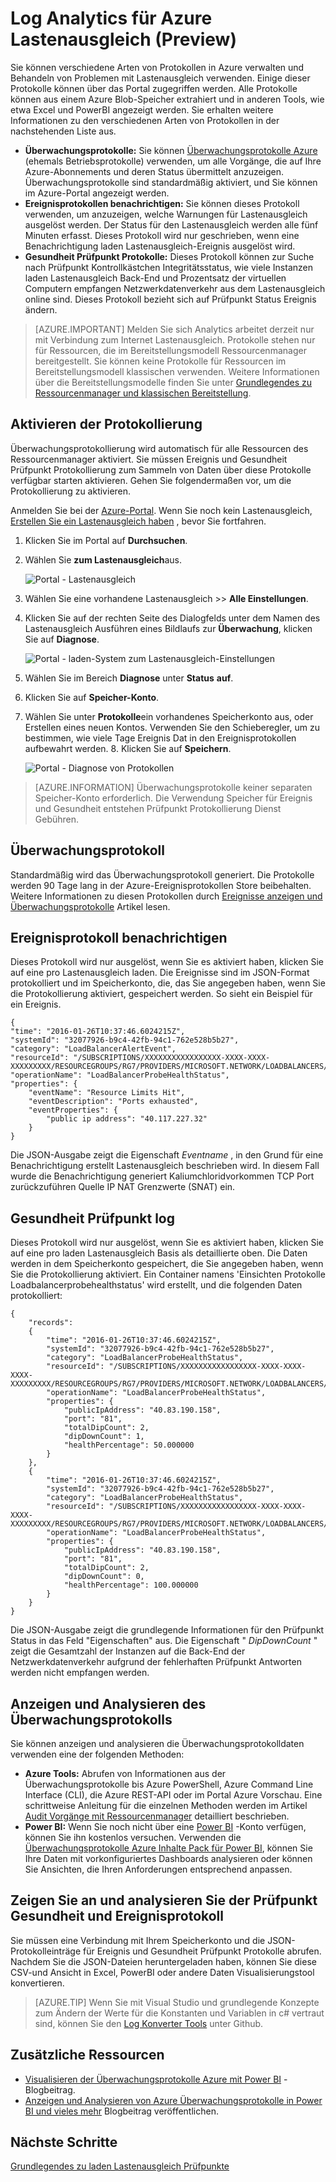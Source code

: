 <properties
   pageTitle="Überwachen von Vorgängen, Ereignisse und Indikatoren für Lastenausgleich | Microsoft Azure"
   description="Informationen Sie zum Aktivieren von Ereignissen benachrichtigen und Gesundheit Status Protokollierung für Lastenausgleich Azure Prüfpunkt"
   services="load-balancer"
   documentationCenter="na"
   authors="sdwheeler"
   manager="carmonm"
   editor="tysonn"
   tags="azure-resource-manager"
/>
<tags
   ms.service="load-balancer"
   ms.devlang="na"
   ms.topic="article"
   ms.tgt_pltfrm="na"
   ms.workload="infrastructure-services"
   ms.date="10/24/2016"
   ms.author="sewhee" />

# <a name="log-analytics-for-azure-load-balancer-preview"></a>Log Analytics für Azure Lastenausgleich (Preview)

Sie können verschiedene Arten von Protokollen in Azure verwalten und Behandeln von Problemen mit Lastenausgleich verwenden. Einige dieser Protokolle können über das Portal zugegriffen werden. Alle Protokolle können aus einem Azure Blob-Speicher extrahiert und in anderen Tools, wie etwa Excel und PowerBI angezeigt werden. Sie erhalten weitere Informationen zu den verschiedenen Arten von Protokollen in der nachstehenden Liste aus.

- **Überwachungsprotokolle:** Sie können [Überwachungsprotokolle Azure](../../articles/monitoring-and-diagnostics/insights-debugging-with-events.md) (ehemals Betriebsprotokolle) verwenden, um alle Vorgänge, die auf Ihre Azure-Abonnements und deren Status übermittelt anzuzeigen. Überwachungsprotokolle sind standardmäßig aktiviert, und Sie können im Azure-Portal angezeigt werden.
- **Ereignisprotokollen benachrichtigen:** Sie können dieses Protokoll verwenden, um anzuzeigen, welche Warnungen für Lastenausgleich ausgelöst werden. Der Status für den Lastenausgleich werden alle fünf Minuten erfasst. Dieses Protokoll wird nur geschrieben, wenn eine Benachrichtigung laden Lastenausgleich-Ereignis ausgelöst wird.
- **Gesundheit Prüfpunkt Protokolle:** Dieses Protokoll können zur Suche nach Prüfpunkt Kontrollkästchen Integritätsstatus, wie viele Instanzen laden Lastenausgleich Back-End und Prozentsatz der virtuellen Computern empfangen Netzwerkdatenverkehr aus dem Lastenausgleich online sind. Dieses Protokoll bezieht sich auf Prüfpunkt Status Ereignis ändern.

>[AZURE.IMPORTANT] Melden Sie sich Analytics arbeitet derzeit nur mit Verbindung zum Internet Lastenausgleich. Protokolle stehen nur für Ressourcen, die im Bereitstellungsmodell Ressourcenmanager bereitgestellt. Sie können keine Protokolle für Ressourcen im Bereitstellungsmodell klassischen verwenden. Weitere Informationen über die Bereitstellungsmodelle finden Sie unter [Grundlegendes zu Ressourcenmanager und klassischen Bereitstellung](../../articles/resource-manager-deployment-model.md).

## <a name="enable-logging"></a>Aktivieren der Protokollierung

Überwachungsprotokollierung wird automatisch für alle Ressourcen des Ressourcenmanager aktiviert. Sie müssen Ereignis und Gesundheit Prüfpunkt Protokollierung zum Sammeln von Daten über diese Protokolle verfügbar starten aktivieren. Gehen Sie folgendermaßen vor, um die Protokollierung zu aktivieren.

Anmelden Sie bei der [Azure-Portal](http://portal.azure.com). Wenn Sie noch kein Lastenausgleich, [Erstellen Sie ein Lastenausgleich haben](load-balancer-get-started-internet-arm-ps.md) , bevor Sie fortfahren.

1. Klicken Sie im Portal auf **Durchsuchen**.
2. Wählen Sie **zum Lastenausgleich**aus.

    ![Portal - Lastenausgleich](./media/load-balancer-monitor-log/load-balancer-browse.png)

3. Wählen Sie eine vorhandene Lastenausgleich >> **Alle Einstellungen**.
4. Klicken Sie auf der rechten Seite des Dialogfelds unter dem Namen des Lastenausgleich Ausführen eines Bildlaufs zur **Überwachung**, klicken Sie auf **Diagnose**.

    ![Portal - laden-System zum Lastenausgleich-Einstellungen](./media/load-balancer-monitor-log/load-balancer-settings.png)

5. Wählen Sie im Bereich **Diagnose** unter **Status** **auf**.
6. Klicken Sie auf **Speicher-Konto**.
7. Wählen Sie unter **Protokolle**ein vorhandenes Speicherkonto aus, oder Erstellen eines neuen Kontos. Verwenden Sie den Schieberegler, um zu bestimmen, wie viele Tage Ereignis Dat in den Ereignisprotokollen aufbewahrt werden. 8. Klicken Sie auf **Speichern**.

    ![Portal - Diagnose von Protokollen](./media/load-balancer-monitor-log/load-balancer-diagnostics.png)

>[AZURE.INFORMATION] Überwachungsprotokolle keiner separaten Speicher-Konto erforderlich. Die Verwendung Speicher für Ereignis und Gesundheit entstehen Prüfpunkt Protokollierung Dienst Gebühren.

## <a name="audit-log"></a>Überwachungsprotokoll

Standardmäßig wird das Überwachungsprotokoll generiert. Die Protokolle werden 90 Tage lang in der Azure-Ereignisprotokollen Store beibehalten. Weitere Informationen zu diesen Protokollen durch [Ereignisse anzeigen und Überwachungsprotokolle](../../articles/monitoring-and-diagnostics/insights-debugging-with-events.md) Artikel lesen.

## <a name="alert-event-log"></a>Ereignisprotokoll benachrichtigen

Dieses Protokoll wird nur ausgelöst, wenn Sie es aktiviert haben, klicken Sie auf eine pro Lastenausgleich laden. Die Ereignisse sind im JSON-Format protokolliert und im Speicherkonto, die, das Sie angegeben haben, wenn Sie die Protokollierung aktiviert, gespeichert werden. So sieht ein Beispiel für ein Ereignis.

    {
    "time": "2016-01-26T10:37:46.6024215Z",
    "systemId": "32077926-b9c4-42fb-94c1-762e528b5b27",
    "category": "LoadBalancerAlertEvent",
    "resourceId": "/SUBSCRIPTIONS/XXXXXXXXXXXXXXXXX-XXXX-XXXX-XXXXXXXXX/RESOURCEGROUPS/RG7/PROVIDERS/MICROSOFT.NETWORK/LOADBALANCERS/WWEBLB",
    "operationName": "LoadBalancerProbeHealthStatus",
    "properties": {
        "eventName": "Resource Limits Hit",
        "eventDescription": "Ports exhausted",
        "eventProperties": {
            "public ip address": "40.117.227.32"
        }
    }

Die JSON-Ausgabe zeigt die Eigenschaft *Eventname* , in den Grund für eine Benachrichtigung erstellt Lastenausgleich beschrieben wird. In diesem Fall wurde die Benachrichtigung generiert Kaliumchloridvorkommen TCP Port zurückzuführen Quelle IP NAT Grenzwerte (SNAT) ein.

## <a name="health-probe-log"></a>Gesundheit Prüfpunkt log

Dieses Protokoll wird nur ausgelöst, wenn Sie es aktiviert haben, klicken Sie auf eine pro laden Lastenausgleich Basis als detaillierte oben. Die Daten werden in dem Speicherkonto gespeichert, die Sie angegeben haben, wenn Sie die Protokollierung aktiviert. Ein Container namens 'Einsichten Protokolle Loadbalancerprobehealthstatus' wird erstellt, und die folgenden Daten protokolliert:

    {
        "records":
        {
            "time": "2016-01-26T10:37:46.6024215Z",
            "systemId": "32077926-b9c4-42fb-94c1-762e528b5b27",
            "category": "LoadBalancerProbeHealthStatus",
            "resourceId": "/SUBSCRIPTIONS/XXXXXXXXXXXXXXXXX-XXXX-XXXX-XXXX-XXXXXXXXX/RESOURCEGROUPS/RG7/PROVIDERS/MICROSOFT.NETWORK/LOADBALANCERS/WWEBLB",
            "operationName": "LoadBalancerProbeHealthStatus",
            "properties": {
                "publicIpAddress": "40.83.190.158",
                "port": "81",
                "totalDipCount": 2,
                "dipDownCount": 1,
                "healthPercentage": 50.000000
            }
        },
        {
            "time": "2016-01-26T10:37:46.6024215Z",
            "systemId": "32077926-b9c4-42fb-94c1-762e528b5b27",
            "category": "LoadBalancerProbeHealthStatus",
            "resourceId": "/SUBSCRIPTIONS/XXXXXXXXXXXXXXXXX-XXXX-XXXX-XXXX-XXXXXXXXX/RESOURCEGROUPS/RG7/PROVIDERS/MICROSOFT.NETWORK/LOADBALANCERS/WWEBLB",
            "operationName": "LoadBalancerProbeHealthStatus",
            "properties": {
                "publicIpAddress": "40.83.190.158",
                "port": "81",
                "totalDipCount": 2,
                "dipDownCount": 0,
                "healthPercentage": 100.000000
            }
        }
    }

Die JSON-Ausgabe zeigt die grundlegende Informationen für den Prüfpunkt Status in das Feld "Eigenschaften" aus. Die Eigenschaft " *DipDownCount* " zeigt die Gesamtzahl der Instanzen auf die Back-End der Netzwerkdatenverkehr aufgrund der fehlerhaften Prüfpunkt Antworten werden nicht empfangen werden.

## <a name="view-and-analyze-the-audit-log"></a>Anzeigen und Analysieren des Überwachungsprotokolls

Sie können anzeigen und analysieren die Überwachungsprotokolldaten verwenden eine der folgenden Methoden:

- **Azure Tools:** Abrufen von Informationen aus der Überwachungsprotokolle bis Azure PowerShell, Azure Command Line Interface (CLI), die Azure REST-API oder im Portal Azure Vorschau. Eine schrittweise Anleitung für die einzelnen Methoden werden im Artikel [Audit Vorgänge mit Ressourcenmanager](../../articles/resource-group-audit.md) detailliert beschrieben.
- **Power BI:** Wenn Sie noch nicht über eine [Power BI](https://powerbi.microsoft.com/pricing) -Konto verfügen, können Sie ihn kostenlos versuchen. Verwenden die [Überwachungsprotokolle Azure Inhalte Pack für Power BI](https://powerbi.microsoft.com/documentation/powerbi-content-pack-azure-audit-logs), können Sie Ihre Daten mit vorkonfiguriertes Dashboards analysieren oder können Sie Ansichten, die Ihren Anforderungen entsprechend anpassen.

## <a name="view-and-analyze-the-health-probe-and-event-log"></a>Zeigen Sie an und analysieren Sie der Prüfpunkt Gesundheit und Ereignisprotokoll

Sie müssen eine Verbindung mit Ihrem Speicherkonto und die JSON-Protokolleinträge für Ereignis und Gesundheit Prüfpunkt Protokolle abrufen. Nachdem Sie die JSON-Dateien heruntergeladen haben, können Sie diese CSV-und Ansicht in Excel, PowerBI oder andere Daten Visualisierungstool konvertieren.

>[AZURE.TIP] Wenn Sie mit Visual Studio und grundlegende Konzepte zum Ändern der Werte für die Konstanten und Variablen in c# vertraut sind, können Sie den [Log Konverter Tools](https://github.com/Azure-Samples/networking-dotnet-log-converter) unter Github.

## <a name="additional-resources"></a>Zusätzliche Ressourcen

- [Visualisieren der Überwachungsprotokolle Azure mit Power BI](http://blogs.msdn.com/b/powerbi/archive/2015/09/30/monitor-azure-audit-logs-with-power-bi.aspx) -Blogbeitrag.
- [Anzeigen und Analysieren von Azure Überwachungsprotokolle in Power BI und vieles mehr](https://azure.microsoft.com/blog/analyze-azure-audit-logs-in-powerbi-more/) Blogbeitrag veröffentlichen.

## <a name="next-steps"></a>Nächste Schritte

[Grundlegendes zu laden Lastenausgleich Prüfpunkte](load-balancer-custom-probe-overview.md)
